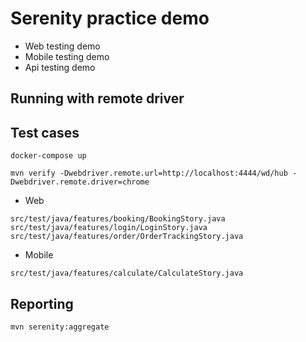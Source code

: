 # Serenity practice demo

- Web testing demo
- Mobile testing demo
- Api testing demo

## Running with remote driver


## Test cases

`docker-compose up`

`mvn verify -Dwebdriver.remote.url=http://localhost:4444/wd/hub -Dwebdriver.remote.driver=chrome`

- Web 

`src/test/java/features/booking/BookingStory.java`
`src/test/java/features/login/LoginStory.java`
`src/test/java/features/order/OrderTrackingStory.java`

- Mobile

`src/test/java/features/calculate/CalculateStory.java`


## Reporting
`mvn serenity:aggregate`